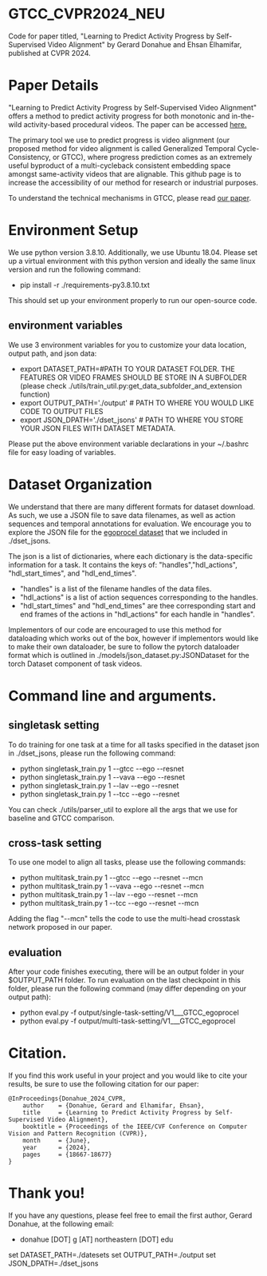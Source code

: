 # GTCC_CVPR2024_NEU
Code for paper titled, "Learning to Predict Activity Progress by Self-Supervised Video Alignment" by Gerard Donahue and Ehsan Elhamifar, published at CVPR 2024.

# Paper Details
"Learning to Predict Activity Progress by Self-Supervised Video Alignment" offers a method to predict activity progress for both monotonic and in-the-wild activity-based procedural videos. The paper can be accessed [here.](https://openaccess.thecvf.com/content/CVPR2024/html/Donahue_Learning_to_Predict_Activity_Progress_by_Self-Supervised_Video_Alignment_CVPR_2024_paper.html)

The primary tool we use to predict progress is video alignment (our proposed method for video alignment is called Generalized Temporal Cycle-Consistency, or GTCC), where progress prediction comes as an extremely useful byproduct of a multi-cycleback consistent embedding space amongst same-activity videos that are alignable. This github page is to increase the accessibility of our method for research or industrial purposes. 

To understand the technical mechanisms in GTCC, please read [our paper](https://openaccess.thecvf.com/content/CVPR2024/html/Donahue_Learning_to_Predict_Activity_Progress_by_Self-Supervised_Video_Alignment_CVPR_2024_paper.html). 

# Environment Setup
We use python version 3.8.10. Additionally, we use Ubuntu 18.04. Please set up a virtual environment with this python version and ideally the same linux version and run the following command:
- pip install -r ./requirements-py3.8.10.txt

This should set up your environment properly to run our open-source code. 

## environment variables
We use 3 environment variables for you to customize your data location, output path, and json data:
- export DATASET_PATH=#PATH TO YOUR DATASET FOLDER. THE FEATURES OR VIDEO FRAMES SHOULD BE STORE IN A SUBFOLDER (please check ./utils/train_util.py:get_data_subfolder_and_extension function)
- export OUTPUT_PATH='./output' # PATH TO WHERE YOU WOULD LIKE CODE TO OUTPUT FILES
- export JSON_DPATH='./dset_jsons' # PATH TO WHERE YOU STORE YOUR JSON FILES WITH DATASET METADATA.

Please put the above environment variable declarations in your ~/.bashrc file for easy loading of variables. 

# Dataset Organization
We understand that there are many different formats for dataset download. As such, we use a JSON file to save data filenames, as well as action sequences and temporal annotations for evaluation. We encourage you to explore the JSON file for the [egoprocel dataset](https://sid2697.github.io/egoprocel/) that we included in ./dset_jsons. 

The json is a list of dictionaries, where each dictionary is the data-specific information for a task. It contains the keys of: "handles","hdl_actions", "hdl_start_times", and "hdl_end_times".
- "handles" is a list of the filename handles of the data files. 
- "hdl_actions" is a list of action sequences corresponding to the handles. 
- "hdl_start_times" and "hdl_end_times" are thee corresponding start and end frames of the actions in "hdl_actions" for each handle in "handles".

Implementors of our code are encouraged to use this method for dataloading which works out of the box, however if implementors would like to make their own dataloader, be sure to follow the pytorch dataloader format which is outlined in ./models/json_dataset.py:JSONDataset for the torch Dataset component of task videos. 

# Command line and arguments. 

## singletask setting
To do training for one task at a time for all tasks specified in the dataset json in ./dset_jsons, please run the following command:
- python singletask_train.py 1 --gtcc --ego --resnet
- python singletask_train.py 1 --vava --ego --resnet
- python singletask_train.py 1 --lav --ego --resnet
- python singletask_train.py 1 --tcc --ego --resnet

You can check ./utils/parser_util to explore all the args that we use for baseline and GTCC comparison. 

## cross-task setting
To use one model to align all tasks, please use the following commands:
- python multitask_train.py 1 --gtcc --ego --resnet --mcn
- python multitask_train.py 1 --vava --ego --resnet --mcn
- python multitask_train.py 1 --lav --ego --resnet --mcn
- python multitask_train.py 1 --tcc --ego --resnet --mcn

Adding the flag "--mcn" tells the code to use the multi-head crosstask network proposed in our paper.

## evaluation
After your code finishes executing, there will be an output folder in your $OUTPUT_PATH folder. To run evaluation on the last checkpoint in this folder, please run the following command (may differ depending on your output path):
- python eval.py -f output/single-task-setting/V1___GTCC_egoprocel
- python eval.py -f output/multi-task-setting/V1___GTCC_egoprocel

# Citation.
If you find this work useful in your project and you would like to cite your results, be sure to use the following citation for our paper:
```Citing
@InProceedings{Donahue_2024_CVPR,
    author    = {Donahue, Gerard and Elhamifar, Ehsan},
    title     = {Learning to Predict Activity Progress by Self-Supervised Video Alignment},
    booktitle = {Proceedings of the IEEE/CVF Conference on Computer Vision and Pattern Recognition (CVPR)},
    month     = {June},
    year      = {2024},
    pages     = {18667-18677}
}
```

# Thank you!
If you have any questions, please feel free to email the first author, Gerard Donahue, at the following email:
- donahue [DOT] g [AT] northeastern [DOT] edu



set DATASET_PATH=./datesets
set OUTPUT_PATH=./output
set JSON_DPATH=./dset_jsons